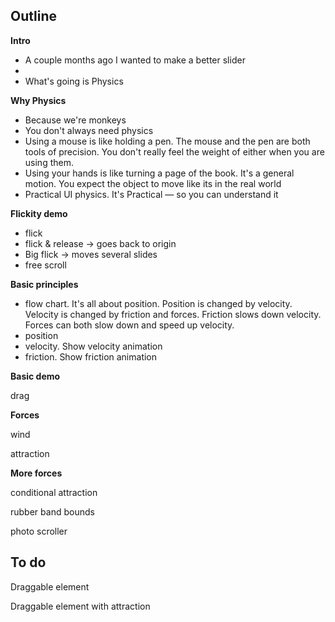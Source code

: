 ## Outline

**Intro**

+ A couple months ago I wanted to make a better slider
+ 
+ What's going is Physics

**Why Physics**

+ Because we're monkeys
+ You don't always need physics
+ Using a mouse is like holding a pen. The mouse and the pen are both tools of precision. You don't really feel the weight of either when you are using them.
+ Using your hands is like turning a page of the book. It's a general motion. You expect the object to move like its in the real world
+ Practical UI physics. It's Practical — so you can understand it

**Flickity demo**

+ flick
+ flick & release -> goes back to origin
+ Big flick -> moves several slides
+ free scroll

**Basic principles**

+ flow chart. It's all about position. Position is changed by velocity. Velocity is changed by friction and forces. Friction slows down velocity. Forces can both slow down and speed up velocity.
+ position
+ velocity. Show velocity animation
+ friction. Show friction animation

**Basic demo**

drag

**Forces**

wind

attraction

**More forces**

conditional attraction

rubber band bounds

photo scroller

## To do

Draggable element

Draggable element with attraction
